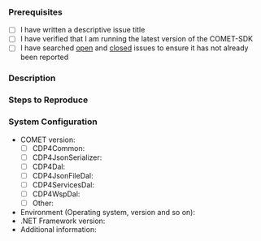 ### Prerequisites

- [ ] I have written a descriptive issue title
- [ ] I have verified that I am running the latest version of the COMET-SDK
- [ ] I have searched [open](https://github.com/RHEAGROUP/COMET-SDK-Community-Edition/issues) and [closed](https://github.com/RHEAGROUP/COMET-SDK-Community-Edition/issues?q=is%3Aissue+is%3Aclosed) issues to ensure it has not already been reported

### Description
<!-- A description of the bug or feature -->

### Steps to Reproduce
<!-- List of steps, sample code, failing test or link to a project that reproduces the behavior -->

### System Configuration
<!-- Tell us about the environment where you are experiencing the bug -->

- COMET version:
  - [ ] CDP4Common:         
  - [ ] CDP4JsonSerializer: 
  - [ ] CDP4Dal:            
  - [ ] CDP4JsonFileDal:    
  - [ ] CDP4ServicesDal:    
  - [ ] CDP4WspDal:         
  - [ ] Other:              
- Environment (Operating system, version and so on):
- .NET Framework version:
- Additional information:

<!-- Thanks for reporting the issue to COMET-SDK! -->